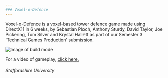 ```yaml
---
### Voxel-o-Defence
---
```

Voxel-o-Defence is a voxel-based tower defence game made using DirectX11 in 6 weeks, by Sebastian Ploch, Anthony Sturdy, David Taylor, Joe Pickering, Tom Silver and Krystal Hallett as part of our Semester 3 'Technical Games Production' submission.

![Image of build mode](https://i.imgur.com/RtvYdJ3.png)

For a video of gameplay, [click here.](https://www.youtube.com/watch?v=CRTuE76spfQ)

###### *Staffordshire University*
